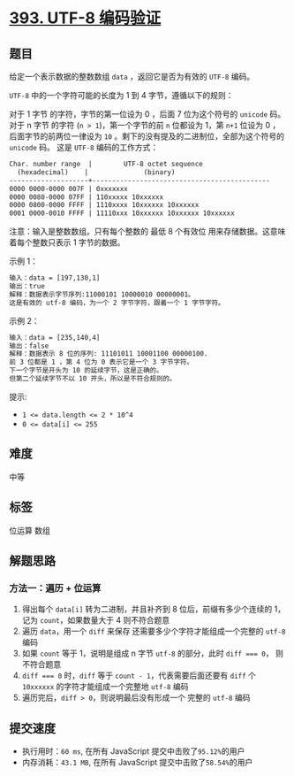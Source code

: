# [393. UTF-8 编码验证](https://leetcode-cn.com/problems/utf-8-validation/)

## 题目

给定一个表示数据的整数数组 `data` ，返回它是否为有效的 `UTF-8` 编码。

`UTF-8` 中的一个字符可能的长度为 1 到 4 字节，遵循以下的规则：

对于 1 字节 的字符，字节的第一位设为 0 ，后面 7 位为这个符号的 `unicode` 码。
对于 n 字节 的字符 (`n > 1`)，第一个字节的前 `n` 位都设为 1，第 `n+1` 位设为 0 ，后面字节的前两位一律设为 `10` 。剩下的没有提及的二进制位，全部为这个符号的 `unicode` 码。
这是 `UTF-8` 编码的工作方式：

```txt
Char. number range  |        UTF-8 octet sequence
  (hexadecimal)    |              (binary)
--------------------+---------------------------------------------
0000 0000-0000 007F | 0xxxxxxx
0000 0080-0000 07FF | 110xxxxx 10xxxxxx
0000 0800-0000 FFFF | 1110xxxx 10xxxxxx 10xxxxxx
0001 0000-0010 FFFF | 11110xxx 10xxxxxx 10xxxxxx 10xxxxxx
```

注意：输入是整数数组。只有每个整数的 最低 8 个有效位 用来存储数据。这意味着每个整数只表示 1 字节的数据。

示例 1：

```txt
输入：data = [197,130,1]
输出：true
解释：数据表示字节序列:11000101 10000010 00000001。
这是有效的 utf-8 编码，为一个 2 字节字符，跟着一个 1 字节字符。
```

示例 2：

```txt
输入：data = [235,140,4]
输出：false
解释：数据表示 8 位的序列: 11101011 10001100 00000100.
前 3 位都是 1 ，第 4 位为 0 表示它是一个 3 字节字符。
下一个字节是开头为 10 的延续字节，这是正确的。
但第二个延续字节不以 10 开头，所以是不符合规则的。
```

提示:

- `1 <= data.length <= 2 * 10^4`
- `0 <= data[i] <= 255`

## 难度

中等

## 标签

位运算 数组

## 解题思路

### 方法一：遍历 + 位运算

1. 得出每个 `data[i]` 转为二进制，并且补齐到 8 位后，前缀有多少个连续的 1，记为 `count`，如果数量大于 4 则不符合题意
2. 遍历 `data`，用一个 `diff` 来保存 还需要多少个字符才能组成一个完整的 `utf-8` 编码
3. 如果 `count` 等于 1，说明是组成 n 字节 `utf-8` 的部分，此时 `diff === 0`， 则不符合题意
4. `diff === 0` 时，`diff` 等于 `count - 1`，代表需要后面还要有 `diff` 个 `10xxxxxx` 的字符才能组成一个完整地 `utf-8` 编码
5. 遍历完后，`diff > 0`，则说明最后没有形成一个 完整的 `utf-8` 编码

## 提交速度

- 执行用时：`60 ms`, 在所有 JavaScript 提交中击败了`95.12%`的用户
- 内存消耗：`43.1 MB`, 在所有 JavaScript 提交中击败了`58.54%`的用户
